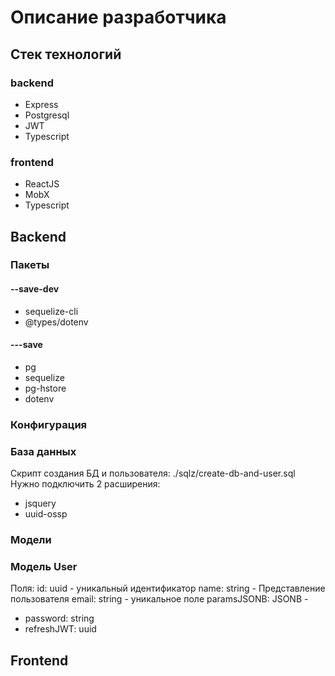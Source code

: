 # Описание разработчика

## Стек технологий
### backend

- Express
- Postgresql
- JWT
- Typescript 

### frontend

- ReactJS
- MobX
- Typescript

## Backend
### Пакеты
#### --save-dev

- sequelize-cli
- @types/dotenv

#### ---save

- pg
- sequelize
- pg-hstore
- dotenv 

### Конфигурация



### База данных

Скрипт создания БД и пользователя: ./sqlz/create-db-and-user.sql
Нужно подключить 2 расширения:
- jsquery
- uuid-ossp

### Модели

### Модель User

Поля:
id: uuid - уникальный идентификатор
name: string - Представление пользователя
email: string - уникальное поле
paramsJSONB: JSONB - 
-  password: string
-  refreshJWT: uuid


## Frontend